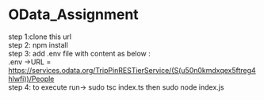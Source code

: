 # OData_Assignment
step 1:clone this url			    	
step 2: npm install					     
step 3: add .env file with content as below :					    
.env ->URL = https://services.odata.org/TripPinRESTierService/(S(u50n0kmdxqex5ftreg4hlwfi))/People                      
step 4: to execute run->  sudo tsc index.ts  then sudo node index.js
